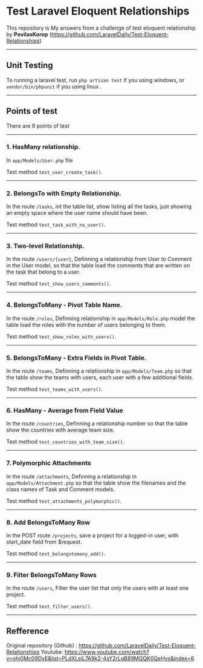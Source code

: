 # Test Laravel Eloquent Relationships
This repository is My answers from a challenge of test eloquent relationship by **PovilasKorop** (https://github.com/LaravelDaily/Test-Eloquent-Relationships)

---

## Unit Testing

To running a laravel test, run `php artisan test` if you using windows, or `vendor/bin/phpunit` if you using linux .

---

## Points of test
There are 9 points of test

---

### 1. HasMany relationship.

In `app/Models/User.php` file

Test method `test_user_create_task()`.

---

### 2. BelongsTo with Empty Relationship.

In the route `/tasks`, int the table list, show listing all the tasks, just showing an empty space where the user name should have been.

Test method `test_task_with_no_user()`.

---

### 3. Two-level Relationship.

In the route `/users/{user}`, Definning a relationship from User to Comment in the User model, so that the table load the comments that are written on the task that belong to a user.

Test method `test_show_users_comments()`.

---

### 4. BelongsToMany - Pivot Table Name.

In the route `/roles`, Definning relationship in `app/Models/Role.php` model the table load the roles with the number of users belonging to them.

Test method `test_show_roles_with_users()`.

---

### 5. BelongsToMany - Extra Fields in Pivot Table.

In the route `/teams`, Definning a relationship in `app/Models/Team.php` so that the table show the teams with users, each user with a few additional fields.

Test method `test_teams_with_users()`.

---

### 6. HasMany - Average from Field Value

In the route `/countries`, Definning a relationship number so that the table show the countries with average team size.

Test method `test_countries_with_team_size()`.

---

### 7. Polymorphic Attachments

In the route `/attachments`, Definning a relationship in `app/Models/Attachment.php`  so that the table show the filenames and the class names of Task and Comment models.

Test method `test_attachments_polymorphic()`.

---

### 8. Add BelongsToMany Row

In the POST route `/projects`, save a project for a logged-in user, with start_date field from $request.

Test method `test_belongstomany_add()`.

---

### 9. Filter BelongsToMany Rows

In the route `/users`, Filter the user list that only the users with at least one project.

Test method `test_filter_users()`.

---

## Refference
Original repository (Github) :  https://github.com/LaravelDaily/Test-Eloquent-Relationships
Youtube: https://www.youtube.com/watch?v=ohj0Mc09DyE&list=PLdXLsjL7A9k2-4sY2rLgB89MQQK0QeHvs&index=6

